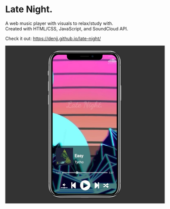 # Late Night.
A web music player with visuals to relax/study with.\
Created with HTML/CSS, JavaScript, and SoundCloud API.

Check it out: https://denjj.github.io/late-night/

![Website Preview Image](preview.jpg)
